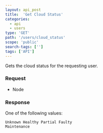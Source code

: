 ```yaml
---
layout: api_post
title:  'Get Cloud Status'
categories:
  - api
  - users
type: 'GET'
path: '/users/cloud_status'
scope: 'public'
search-tags: ['']
tags: ['API']
---
```


Gets the cloud status for the requesting user.

### Request

* Node

### Response

One of the following values:

<code class="inline-code">Unknown
Healthy
Partial
Faulty
Maintenance</code>
